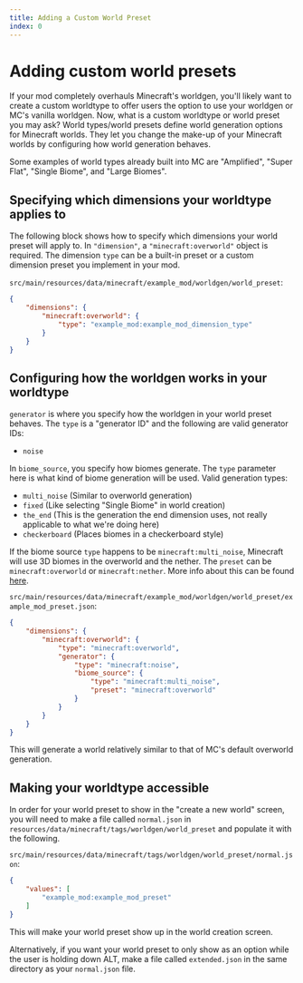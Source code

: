 ```yaml
---
title: Adding a Custom World Preset
index: 0
---
```


# Adding custom world presets
If your mod completely overhauls Minecraft's worldgen, you'll likely want to create a custom worldtype to offer users the option to use your worldgen or MC's vanilla worldgen.
Now, what is a custom worldtype or world preset you may ask? World types/world presets define world generation options for Minecraft worlds. They let you change the make-up of your Minecraft worlds by configuring how world generation behaves.

Some examples of world types already built into MC are "Amplified", "Super Flat", "Single Biome", and "Large Biomes".

## Specifying which dimensions your worldtype applies to

The following block shows how to specify which dimensions your world preset will apply to. In `"dimension"`, a `"minecraft:overworld"` object is required.
The dimension `type` can be a built-in preset or a custom dimension preset you implement in your mod.


`src/main/resources/data/minecraft/example_mod/worldgen/world_preset`:
```json
{
	"dimensions": {
		"minecraft:overworld": {
			"type": "example_mod:example_mod_dimension_type"
		}
	}
}
```

## Configuring how the worldgen works in your worldtype

`generator` is where you specify how the worldgen in your world preset behaves. The `type` is a "generator ID" and the following are valid generator IDs:
 - `noise`

In `biome_source`, you specify how biomes generate. The `type` parameter here is what kind of biome generation will be used.
Valid generation types:
 - `multi_noise` (Similar to overworld generation)
 - `fixed` (Like selecting "Single Biome" in world creation)
 - `the_end` (This is the generation the end dimension uses, not really applicable to what we're doing here)
 - `checkerboard` (Places biomes in a checkerboard style)

If the biome source `type` happens to be `minecraft:multi_noise`, Minecraft will use 3D biomes in the overworld and the nether.
The `preset` can be `minecraft:overworld` or `minecraft:nether`. More info about this can be found [here](https://minecraft.wiki/w/Custom_dimension#Multi-noise_biome_source_parameter_list).

`src/main/resources/data/minecraft/example_mod/worldgen/world_preset/example_mod_preset.json`:
```json
{
	"dimensions": {
		"minecraft:overworld": {
			"type": "minecraft:overworld",
			"generator": {
				"type": "minecraft:noise",
				"biome_source": {
					"type": "minecraft:multi_noise",
					"preset": "minecraft:overworld"
				}
			}
		}
	}
}
```
This will generate a world relatively similar to that of MC's default overworld generation.

## Making your worldtype accessible

In order for your world preset to show in the "create a new world" screen, you will need to make a file called `normal.json` in `resources/data/minecraft/tags/worldgen/world_preset` and populate it with the following.

`src/main/resources/data/minecraft/tags/worldgen/world_preset/normal.json`:
```json
{
	"values": [
		"example_mod:example_mod_preset"
	]
}
```
This will make your world preset show up in the world creation screen.

Alternatively, if you want your world preset to only show as an option while the user is holding down ALT, make a file called `extended.json` in the same directory as your `normal.json` file.
